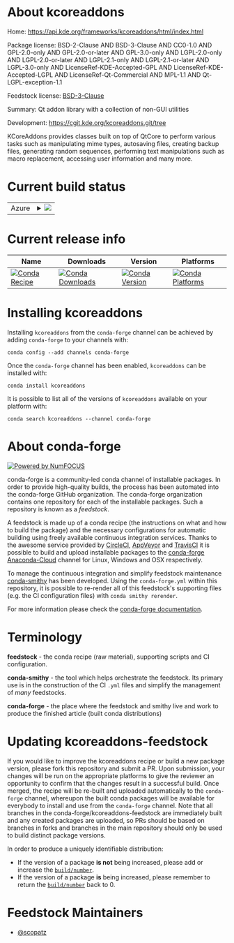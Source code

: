About kcoreaddons
=================

Home: https://api.kde.org/frameworks/kcoreaddons/html/index.html

Package license: BSD-2-Clause AND BSD-3-Clause AND CC0-1.0 AND GPL-2.0-only AND GPL-2.0-or-later AND GPL-3.0-only AND LGPL-2.0-only AND LGPL-2.0-or-later AND LGPL-2.1-only AND LGPL-2.1-or-later AND LGPL-3.0-only AND LicenseRef-KDE-Accepted-GPL AND LicenseRef-KDE-Accepted-LGPL AND LicenseRef-Qt-Commercial AND MPL-1.1 AND Qt-LGPL-exception-1.1

Feedstock license: [BSD-3-Clause](https://github.com/conda-forge/kcoreaddons-feedstock/blob/master/LICENSE.txt)

Summary: Qt addon library with a collection of non-GUI utilities

Development: https://cgit.kde.org/kcoreaddons.git/tree

KCoreAddons provides classes built on top of QtCore to perform various
tasks such as manipulating mime types, autosaving files, creating backup
files, generating random sequences, performing text manipulations such as
macro replacement, accessing user information and many more.


Current build status
====================


<table>
    
  <tr>
    <td>Azure</td>
    <td>
      <details>
        <summary>
          <a href="https://dev.azure.com/conda-forge/feedstock-builds/_build/latest?definitionId=8470&branchName=master">
            <img src="https://dev.azure.com/conda-forge/feedstock-builds/_apis/build/status/kcoreaddons-feedstock?branchName=master">
          </a>
        </summary>
        <table>
          <thead><tr><th>Variant</th><th>Status</th></tr></thead>
          <tbody><tr>
              <td>linux_64</td>
              <td>
                <a href="https://dev.azure.com/conda-forge/feedstock-builds/_build/latest?definitionId=8470&branchName=master">
                  <img src="https://dev.azure.com/conda-forge/feedstock-builds/_apis/build/status/kcoreaddons-feedstock?branchName=master&jobName=linux&configuration=linux_64_" alt="variant">
                </a>
              </td>
            </tr>
          </tbody>
        </table>
      </details>
    </td>
  </tr>
</table>

Current release info
====================

| Name | Downloads | Version | Platforms |
| --- | --- | --- | --- |
| [![Conda Recipe](https://img.shields.io/badge/recipe-kcoreaddons-green.svg)](https://anaconda.org/conda-forge/kcoreaddons) | [![Conda Downloads](https://img.shields.io/conda/dn/conda-forge/kcoreaddons.svg)](https://anaconda.org/conda-forge/kcoreaddons) | [![Conda Version](https://img.shields.io/conda/vn/conda-forge/kcoreaddons.svg)](https://anaconda.org/conda-forge/kcoreaddons) | [![Conda Platforms](https://img.shields.io/conda/pn/conda-forge/kcoreaddons.svg)](https://anaconda.org/conda-forge/kcoreaddons) |

Installing kcoreaddons
======================

Installing `kcoreaddons` from the `conda-forge` channel can be achieved by adding `conda-forge` to your channels with:

```
conda config --add channels conda-forge
```

Once the `conda-forge` channel has been enabled, `kcoreaddons` can be installed with:

```
conda install kcoreaddons
```

It is possible to list all of the versions of `kcoreaddons` available on your platform with:

```
conda search kcoreaddons --channel conda-forge
```


About conda-forge
=================

[![Powered by NumFOCUS](https://img.shields.io/badge/powered%20by-NumFOCUS-orange.svg?style=flat&colorA=E1523D&colorB=007D8A)](http://numfocus.org)

conda-forge is a community-led conda channel of installable packages.
In order to provide high-quality builds, the process has been automated into the
conda-forge GitHub organization. The conda-forge organization contains one repository
for each of the installable packages. Such a repository is known as a *feedstock*.

A feedstock is made up of a conda recipe (the instructions on what and how to build
the package) and the necessary configurations for automatic building using freely
available continuous integration services. Thanks to the awesome service provided by
[CircleCI](https://circleci.com/), [AppVeyor](https://www.appveyor.com/)
and [TravisCI](https://travis-ci.com/) it is possible to build and upload installable
packages to the [conda-forge](https://anaconda.org/conda-forge)
[Anaconda-Cloud](https://anaconda.org/) channel for Linux, Windows and OSX respectively.

To manage the continuous integration and simplify feedstock maintenance
[conda-smithy](https://github.com/conda-forge/conda-smithy) has been developed.
Using the ``conda-forge.yml`` within this repository, it is possible to re-render all of
this feedstock's supporting files (e.g. the CI configuration files) with ``conda smithy rerender``.

For more information please check the [conda-forge documentation](https://conda-forge.org/docs/).

Terminology
===========

**feedstock** - the conda recipe (raw material), supporting scripts and CI configuration.

**conda-smithy** - the tool which helps orchestrate the feedstock.
                   Its primary use is in the construction of the CI ``.yml`` files
                   and simplify the management of *many* feedstocks.

**conda-forge** - the place where the feedstock and smithy live and work to
                  produce the finished article (built conda distributions)


Updating kcoreaddons-feedstock
==============================

If you would like to improve the kcoreaddons recipe or build a new
package version, please fork this repository and submit a PR. Upon submission,
your changes will be run on the appropriate platforms to give the reviewer an
opportunity to confirm that the changes result in a successful build. Once
merged, the recipe will be re-built and uploaded automatically to the
`conda-forge` channel, whereupon the built conda packages will be available for
everybody to install and use from the `conda-forge` channel.
Note that all branches in the conda-forge/kcoreaddons-feedstock are
immediately built and any created packages are uploaded, so PRs should be based
on branches in forks and branches in the main repository should only be used to
build distinct package versions.

In order to produce a uniquely identifiable distribution:
 * If the version of a package **is not** being increased, please add or increase
   the [``build/number``](https://docs.conda.io/projects/conda-build/en/latest/resources/define-metadata.html#build-number-and-string).
 * If the version of a package **is** being increased, please remember to return
   the [``build/number``](https://docs.conda.io/projects/conda-build/en/latest/resources/define-metadata.html#build-number-and-string)
   back to 0.

Feedstock Maintainers
=====================

* [@scopatz](https://github.com/scopatz/)

